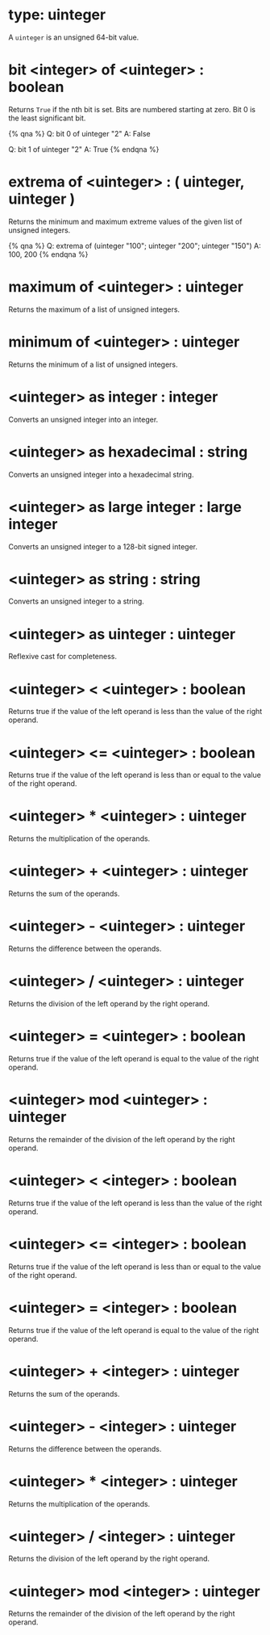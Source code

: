 # type: uinteger

A `uinteger` is an unsigned 64-bit value.

# bit &lt;integer&gt; of &lt;uinteger&gt; : boolean

Returns `True` if the nth bit is set. Bits are numbered starting at zero. Bit 0 is the least significant bit.

{% qna %}
Q: bit 0 of uinteger "2"
A: False

Q: bit 1 of uinteger "2"
A: True
{% endqna %}

# extrema of &lt;uinteger&gt; : ( uinteger, uinteger )

Returns the minimum and maximum extreme values of the given list of unsigned integers.

{% qna %}
Q: extrema of (uinteger "100"; uinteger "200"; uinteger "150")
A: 100, 200
{% endqna %}

# maximum of &lt;uinteger&gt; : uinteger

Returns the maximum of a list of unsigned integers.

# minimum of &lt;uinteger&gt; : uinteger

Returns the minimum of a list of unsigned integers.

# &lt;uinteger&gt; as integer : integer

Converts an unsigned integer into an integer.

# &lt;uinteger&gt; as hexadecimal : string

Converts an unsigned integer into a hexadecimal string.

# &lt;uinteger&gt; as large integer : large integer

Converts an unsigned integer to a 128-bit signed integer.

# &lt;uinteger&gt; as string : string

Converts an unsigned integer to a string.

# &lt;uinteger&gt; as uinteger : uinteger

Reflexive cast for completeness.

# &lt;uinteger&gt; &lt; &lt;uinteger&gt; : boolean

Returns true if the value of the left operand is less than the value of the right operand.

# &lt;uinteger&gt; &lt;= &lt;uinteger&gt; : boolean

Returns true if the value of the left operand is less than or equal to the value of the right operand.

# &lt;uinteger&gt; * &lt;uinteger&gt; : uinteger

Returns the multiplication of the operands.

# &lt;uinteger&gt; + &lt;uinteger&gt; : uinteger

Returns the sum of the operands.

# &lt;uinteger&gt; - &lt;uinteger&gt; : uinteger

Returns the difference between the operands.

# &lt;uinteger&gt; / &lt;uinteger&gt; : uinteger

Returns the division of the left operand by the right operand.

# &lt;uinteger&gt; = &lt;uinteger&gt; : boolean

Returns true if the value of the left operand is equal to the value of the right operand.

# &lt;uinteger&gt; mod &lt;uinteger&gt; : uinteger

Returns the remainder of the division of the left operand by the right operand.

# &lt;uinteger&gt; &lt; &lt;integer&gt; : boolean

Returns true if the value of the left operand is less than the value of the right operand.

# &lt;uinteger&gt; &lt;= &lt;integer&gt; : boolean

Returns true if the value of the left operand is less than or equal to the value of the right operand.

# &lt;uinteger&gt; = &lt;integer&gt; : boolean

Returns true if the value of the left operand is equal to the value of the right operand.

# &lt;uinteger&gt; + &lt;integer&gt; : uinteger

Returns the sum of the operands.

# &lt;uinteger&gt; - &lt;integer&gt; : uinteger

Returns the difference between the operands.

# &lt;uinteger&gt; * &lt;integer&gt; : uinteger

Returns the multiplication of the operands.

# &lt;uinteger&gt; / &lt;integer&gt; : uinteger

Returns the division of the left operand by the right operand.

# &lt;uinteger&gt; mod &lt;integer&gt; : uinteger

Returns the remainder of the division of the left operand by the right operand.